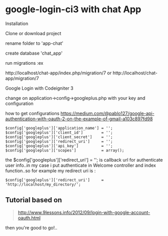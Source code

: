 
# google-login-ci3 with chat App

Installation

Clone or download project

rename folder to  'app-chat'

create database   'chat_app'

run migrations :ex

http://localhost/chat-app/index.php/migration/7
or
http://localhost/chat-app/migration/7


Google Login with Codeigniter 3

change
on application->config->googleplus.php with your key and configuration

how to get configurations
https://medium.com/@pablo127/google-api-authentication-with-oauth-2-on-the-example-of-gmail-a103c897fd98

```
$config['googleplus']['application_name'] = '';
$config['googleplus']['client_id']        = '';
$config['googleplus']['client_secret']    = '';
$config['googleplus']['redirect_uri']     = '';
$config['googleplus']['api_key']          = '';
$config['googleplus']['scopes']           = array();
```

the $config['googleplus']['redirect_uri']     = ''; is callback url for authenticate user info..in my case i put authenticate in Welcome controller and index function..so for example my redirect uri is :
```
$config['googleplus']['redirect_uri']     = 'http://localhost/my_directory/';
```

## Tutorial based on
> http://www.9lessons.info/2012/09/login-with-google-account-oauth.html


then you're good to go!..



